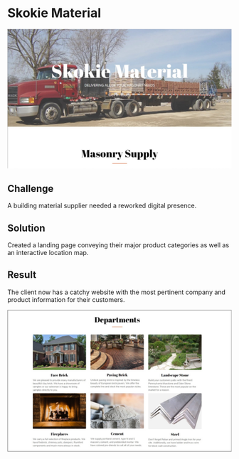 # Skokie Material

<img src="https://github.com/amym321/Skokie-Material/blob/main/assets/images/SkokieMaterial3.jpg" width="600" >

## Challenge 

A building material supplier needed a reworked digital presence.

## Solution 

Created a landing page conveying their major product categories as well as an interactive location map.

## Result 

The client now has a catchy website with the most pertinent company and product information for their customers.

<img src="https://github.com/amym321/Skokie-Material/blob/main/assets/images/SkokieMaterial4c.jpg" width="600" >